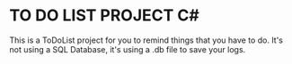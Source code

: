 # TO DO LIST PROJECT C# 

This is a ToDoList project for you to remind things that you have to do. 
It's not using a SQL Database, it's using a .db file to save your logs.
